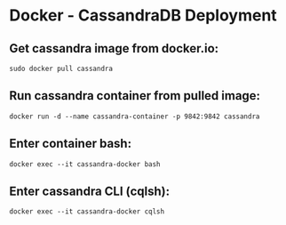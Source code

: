 # Docker - CassandraDB Deployment

## Get cassandra image from docker.io:

`sudo docker pull cassandra`

## Run cassandra container from pulled image:

`docker run -d --name cassandra-container -p 9842:9842 cassandra`

## Enter container bash:

`docker exec --it cassandra-docker bash`

## Enter cassandra CLI (cqlsh):

`docker exec --it cassandra-docker cqlsh`

